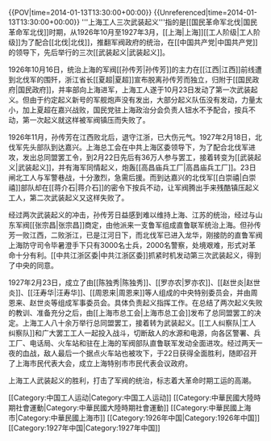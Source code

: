{{POV|time=2014-01-13T13:30:00+00:00}}
{{Unreferenced|time=2014-01-13T13:30:00+00:00}}
'''上海工人三次武装起义'''指的是[[国民革命军北伐|国民革命军北伐]]时期，从1926年10月至1927年3月，[[上海|上海]][[工人阶级|工人阶级]]为了配合[[北伐|北伐]]，推翻军阀政府的统治，在[[中国共产党|中国共产党]]的领导下，先后举行的三次[[武装起义|武装起义]]。

1926年10月16日，统治上海的军阀[[孙传芳|孙传芳]]的主力在[[江西|江西]]前线遭到北伐军的围歼，浙江省长[[夏超|夏超]]宣布脱离孙传芳而独立，归附于[[国民政府|国民政府]]，并率部向上海进军，上海工人遂于10月23日发动了第一次武装起义。但由于约定起义新号的军舰炮声没有发出，大部分起义队伍没有发动，力量太小，加上夏超在嘉兴战败，国民党驻上海政治分会负责人钮水不予配合，按兵不动，第一次起义就这样被军阀镇压而失败了。

1926年11月，孙传芳在江西败北后，退守江浙，已大伤元气。1927年2月18日，北伐军先头部队到达嘉兴。上海总工会在中共上海区委领导下，为了配合北伐军进攻，发出总同盟罢工令，到2月22日先后有36万人参与罢工，接着转变为[[武装起义|武装起义]]，并有海军同情起义，炮轰[[高昌庙兵工厂|高昌庙兵工厂]]。23日闸北工人与军警巷战，十分激烈，急需后援。而到达嘉兴的北伐军[[白崇禧|白崇禧]]部队却在[[蒋介石|蒋介石]]的密令下按兵不动，让军阀腾出手来残酷镇压起义工人，第二次武装起义又这样失败了。

经过两次武装起义的冲击，孙传芳日益感到难以维持上海、江苏的统治，经过与山东军阀[[张宗昌|张宗昌]]商定，由他派来一支鲁军组成直鲁联军统治上海。但孙传芳一败江西，二败浙江，已是江河日下，而北伐军已进入龙华，刚接防的直鲁军阀上海防守司令毕暑澄手下只有3000名士兵，2000名警察，处境艰难，形式对革命十分有利。[[中共江浙区委|中共江浙区委]]抓紧时机发动第三次武装起义，得到了中央的同意。

1927年2月23日，成立了由[[陈独秀|陈独秀]]、[[罗亦农|罗亦农]]、[[赵世炎|赵世炎]]、[[汪寿华|汪寿华]]、[[周恩来|周恩来]]等人组成的中央特别委员会，并由周恩来、赵世炎等组成军事委员会。具体负责起义指挥工作。在总结了两次起义失败的教训、准备充分之后，由[[上海市总工会|上海市总工会]]发布了总同盟罢工的决定。上海工人八十余万举行总同盟罢工，接着转为武装起义。[[工人纠察队|工人纠察队]]和广大罢工工人一起投入战斗，切断敌人的水源和电源，向各区警署、兵工厂、电话局、火车站和驻在上海的军阀部队直鲁联军发动全面进攻。经过两天一夜的血战，敌人最后一个据点火车站也被攻下，于22日获得全面胜利，随即召开了上海市民代表大会，成立上海特别市市民代表会议政府。

上海工人武装起义的胜利，打击了军阀的统治，标志着大革命时期工运的高潮。

[[Category:中国工人运动|Category:中国工人运动]]
[[Category:中華民國大陸時期社會運動|Category:中華民國大陸時期社會運動]]
[[Category:中華民國上海市|Category:中華民國上海市]]
[[Category:1926年中国|Category:1926年中国]]
[[Category:1927年中国|Category:1927年中国]]
